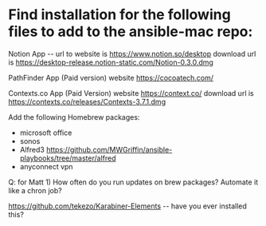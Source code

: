 # Find installation for the following files to add to the ansible-mac repo:

Notion App -- url to website is https://www.notion.so/desktop
download url is https://desktop-release.notion-static.com/Notion-0.3.0.dmg

PathFinder App (Paid version) website https://cocoatech.com/

Contexts.co App (Paid Version) website https://context.co/
download url is https://contexts.co/releases/Contexts-3.7.1.dmg

Add the following Homebrew packages:

- microsoft office
- sonos
- Alfred3 https://github.com/MWGriffin/ansible-playbooks/tree/master/alfred
- anyconnect vpn

Q: for Matt 1) How often do you run updates on brew packages? Automate it like a chron job?

https://github.com/tekezo/Karabiner-Elements -- have you ever installed this?
